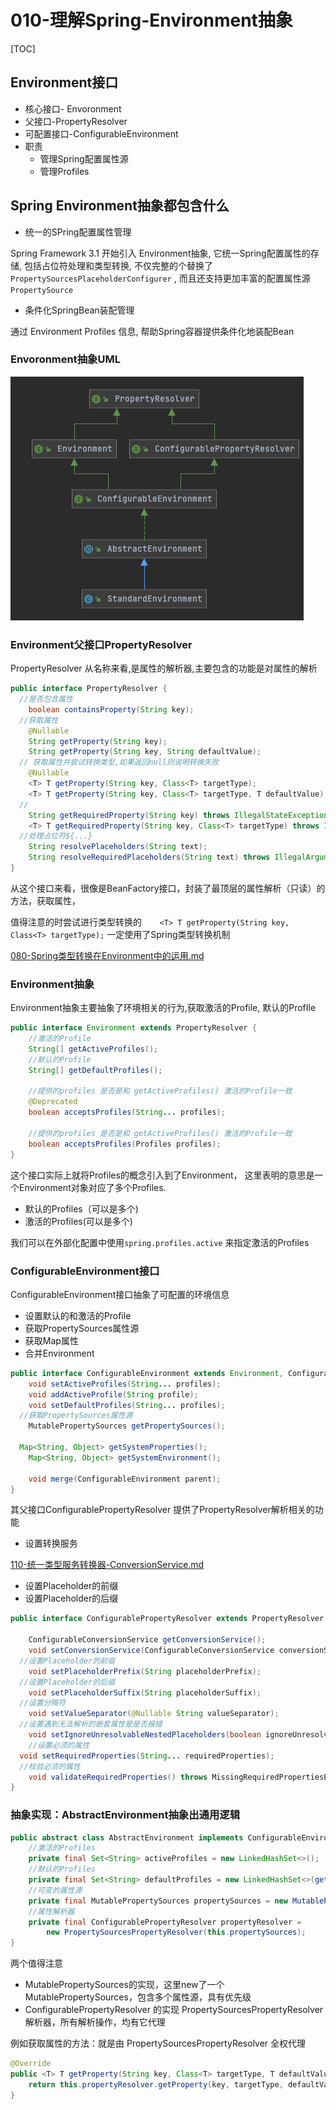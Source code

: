 # 010-理解Spring-Environment抽象

[TOC]

## Environment接口

- 核心接口- Envoronment
- 父接口-PropertyResolver
- 可配置接口-ConfigurableEnvironment
- 职责
  - 管理Spring配置属性源
  - 管理Profiles

## Spring Environment抽象都包含什么

- 统一的SPring配置属性管理

Spring Framework 3.1 开始引入 Environment抽象, 它统一Spring配置属性的存储, 包括占位符处理和类型转换, 不仅完整的个替换了 `PropertySourcesPlaceholderConfigurer` , 而且还支持更加丰富的配置属性源 `PropertySource`

- 条件化SpringBean装配管理

通过 Environment Profiles 信息, 帮助Spring容器提供条件化地装配Bean

### Envoronment抽象UML

![image-20210113123624597](../../assets/image-20210113123624597.png)

### Environment父接口PropertyResolver

PropertyResolver 从名称来看,是属性的解析器,主要包含的功能是对属性的解析

```java
public interface PropertyResolver {
  //是否包含属性
	boolean containsProperty(String key);
  //获取属性
	@Nullable
	String getProperty(String key);
	String getProperty(String key, String defaultValue);
  // 获取属性并尝试转换类型,如果返回null则说明转换失败
	@Nullable
	<T> T getProperty(String key, Class<T> targetType);
	<T> T getProperty(String key, Class<T> targetType, T defaultValue);
  //
	String getRequiredProperty(String key) throws IllegalStateException;
	<T> T getRequiredProperty(String key, Class<T> targetType) throws IllegalStateException;
  //处理占位符${...}
	String resolvePlaceholders(String text);
	String resolveRequiredPlaceholders(String text) throws IllegalArgumentException;
}
```

从这个接口来看，很像是BeanFactory接口，封装了最顶层的属性解析（只读）的方法，获取属性，

值得注意的时尝试进行类型转换的`	<T> T getProperty(String key, Class<T> targetType);` 一定使用了Spring类型转换机制

 [080-Spring类型转换在Environment中的运用.md](080-Spring类型转换在Environment中的运用.md) 

### Environment抽象

Environment抽象主要抽象了环境相关的行为,获取激活的Profile, 默认的ProfIle

```java
public interface Environment extends PropertyResolver {
	//激活的Profile
	String[] getActiveProfiles();
	//默认的Profile
	String[] getDefaultProfiles();

	//提供的profiles 是否是和 getActiveProfiles() 激活的Profile一致
	@Deprecated
	boolean acceptsProfiles(String... profiles);

	//提供的profiles 是否是和 getActiveProfiles() 激活的Profile一致
	boolean acceptsProfiles(Profiles profiles);
}
```

这个接口实际上就将Profiles的概念引入到了Environment， 这里表明的意思是一个Environment对象对应了多个Profiles.

- 默认的Profiles（可以是多个)
- 激活的Profiles(可以是多个)

我们可以在外部化配置中使用`spring.profiles.active` 来指定激活的Profiles

### ConfigurableEnvironment接口

ConfigurableEnvironment接口抽象了可配置的环境信息

- 设置默认的和激活的Profile
- 获取PropertySources属性源
- 获取Map属性
- 合并Environment

```java
public interface ConfigurableEnvironment extends Environment, ConfigurablePropertyResolver {
	void setActiveProfiles(String... profiles);
	void addActiveProfile(String profile);
	void setDefaultProfiles(String... profiles);
  //获取PropertySources属性源
	MutablePropertySources getPropertySources();
	
  Map<String, Object> getSystemProperties();
	Map<String, Object> getSystemEnvironment();

	void merge(ConfigurableEnvironment parent);
}

```

其父接口ConfigurablePropertyResolver 提供了PropertyResolver解析相关的功能

- 设置转换服务 

[110-统一类型服务转换器-ConversionService.md](../014-Spring类型转换/110-统一类型服务转换器-ConversionService.md) 

- 设置Placeholder的前缀
- 设置Placeholder的后缀

```java
public interface ConfigurablePropertyResolver extends PropertyResolver {

	ConfigurableConversionService getConversionService();
	void setConversionService(ConfigurableConversionService conversionService);
  //设置Placeholder的前缀
	void setPlaceholderPrefix(String placeholderPrefix);
  //设置Placeholder的后缀
	void setPlaceholderSuffix(String placeholderSuffix);
  //设置分隔符
	void setValueSeparator(@Nullable String valueSeparator);
  //设置遇到无法解析的嵌套属性是是否报错
	void setIgnoreUnresolvableNestedPlaceholders(boolean ignoreUnresolvableNestedPlaceholders);
	//设置必须的属性
  void setRequiredProperties(String... requiredProperties);
  //校验必须的属性
	void validateRequiredProperties() throws MissingRequiredPropertiesException;
}

```

### 抽象实现：AbstractEnvironment抽象出通用逻辑

```java
public abstract class AbstractEnvironment implements ConfigurableEnvironment {
	//激活的Profiles
    private final Set<String> activeProfiles = new LinkedHashSet<>();
	//默认的Profiles
    private final Set<String> defaultProfiles = new LinkedHashSet<>(getReservedDefaultProfiles());
	//可变的属性源
    private final MutablePropertySources propertySources = new MutablePropertySources();
	//属性解析器
    private final ConfigurablePropertyResolver propertyResolver =
        new PropertySourcesPropertyResolver(this.propertySources);
}
```

两个值得注意

- MutablePropertySources的实现，这里new了一个MutablePropertySources，包含多个属性源，具有优先级
- ConfigurablePropertyResolver 的实现 PropertySourcesPropertyResolver 解析器，所有解析操作，均有它代理

例如获取属性的方法：就是由 PropertySourcesPropertyResolver 全权代理

```java
@Override
public <T> T getProperty(String key, Class<T> targetType, T defaultValue) {
    return this.propertyResolver.getProperty(key, targetType, defaultValue);
}

```

